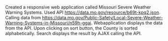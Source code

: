 Created a responsive web application called Missouri Severe Weather Warning Systems.
Used API https://data.mo.gov/resource/b69t-kpq2.json. 
Calling data from https://data.mo.gov/Public-Safety/Local-Severe-Weather-Warning-Systems-in-Missouri/n59h-ggai. 
Webapplication displays the data from the API. 
Upon clicking on sort button, the County is sorted alphabetically. 
Search displays the result by AJAX calling the API. 
